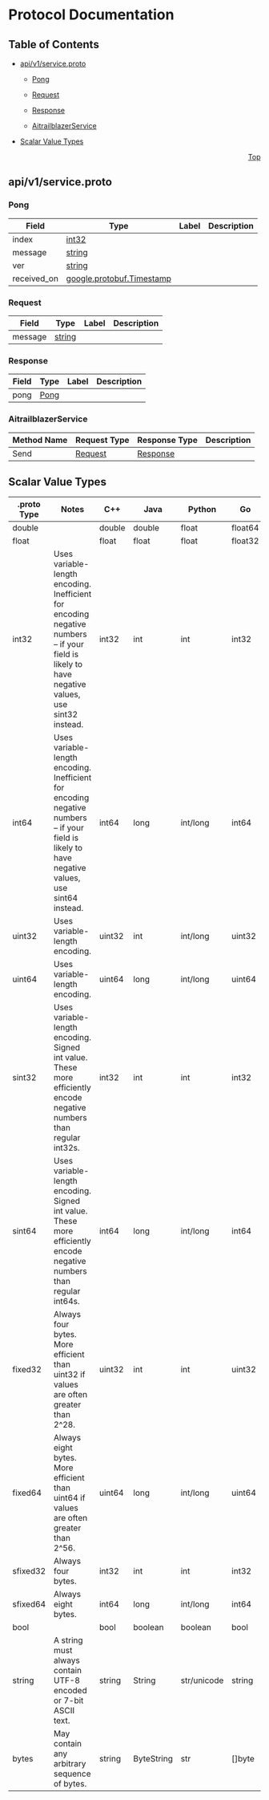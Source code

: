 # Protocol Documentation
<a name="top"></a>

## Table of Contents

- [api/v1/service.proto](#api_v1_service-proto)
    - [Pong](#aitrailblazer-service-v1-Pong)
    - [Request](#aitrailblazer-service-v1-Request)
    - [Response](#aitrailblazer-service-v1-Response)
  
    - [AitrailblazerService](#aitrailblazer-service-v1-AitrailblazerService)
  
- [Scalar Value Types](#scalar-value-types)



<a name="api_v1_service-proto"></a>
<p align="right"><a href="#top">Top</a></p>

## api/v1/service.proto



<a name="aitrailblazer-service-v1-Pong"></a>

### Pong



| Field | Type | Label | Description |
| ----- | ---- | ----- | ----------- |
| index | [int32](#int32) |  |  |
| message | [string](#string) |  |  |
| ver | [string](#string) |  |  |
| received_on | [google.protobuf.Timestamp](#google-protobuf-Timestamp) |  |  |






<a name="aitrailblazer-service-v1-Request"></a>

### Request



| Field | Type | Label | Description |
| ----- | ---- | ----- | ----------- |
| message | [string](#string) |  |  |






<a name="aitrailblazer-service-v1-Response"></a>

### Response



| Field | Type | Label | Description |
| ----- | ---- | ----- | ----------- |
| pong | [Pong](#aitrailblazer-service-v1-Pong) |  |  |





 

 

 


<a name="aitrailblazer-service-v1-AitrailblazerService"></a>

### AitrailblazerService


| Method Name | Request Type | Response Type | Description |
| ----------- | ------------ | ------------- | ------------|
| Send | [Request](#aitrailblazer-service-v1-Request) | [Response](#aitrailblazer-service-v1-Response) |  |

 



## Scalar Value Types

| .proto Type | Notes | C++ | Java | Python | Go | C# | PHP | Ruby |
| ----------- | ----- | --- | ---- | ------ | -- | -- | --- | ---- |
| <a name="double" /> double |  | double | double | float | float64 | double | float | Float |
| <a name="float" /> float |  | float | float | float | float32 | float | float | Float |
| <a name="int32" /> int32 | Uses variable-length encoding. Inefficient for encoding negative numbers – if your field is likely to have negative values, use sint32 instead. | int32 | int | int | int32 | int | integer | Bignum or Fixnum (as required) |
| <a name="int64" /> int64 | Uses variable-length encoding. Inefficient for encoding negative numbers – if your field is likely to have negative values, use sint64 instead. | int64 | long | int/long | int64 | long | integer/string | Bignum |
| <a name="uint32" /> uint32 | Uses variable-length encoding. | uint32 | int | int/long | uint32 | uint | integer | Bignum or Fixnum (as required) |
| <a name="uint64" /> uint64 | Uses variable-length encoding. | uint64 | long | int/long | uint64 | ulong | integer/string | Bignum or Fixnum (as required) |
| <a name="sint32" /> sint32 | Uses variable-length encoding. Signed int value. These more efficiently encode negative numbers than regular int32s. | int32 | int | int | int32 | int | integer | Bignum or Fixnum (as required) |
| <a name="sint64" /> sint64 | Uses variable-length encoding. Signed int value. These more efficiently encode negative numbers than regular int64s. | int64 | long | int/long | int64 | long | integer/string | Bignum |
| <a name="fixed32" /> fixed32 | Always four bytes. More efficient than uint32 if values are often greater than 2^28. | uint32 | int | int | uint32 | uint | integer | Bignum or Fixnum (as required) |
| <a name="fixed64" /> fixed64 | Always eight bytes. More efficient than uint64 if values are often greater than 2^56. | uint64 | long | int/long | uint64 | ulong | integer/string | Bignum |
| <a name="sfixed32" /> sfixed32 | Always four bytes. | int32 | int | int | int32 | int | integer | Bignum or Fixnum (as required) |
| <a name="sfixed64" /> sfixed64 | Always eight bytes. | int64 | long | int/long | int64 | long | integer/string | Bignum |
| <a name="bool" /> bool |  | bool | boolean | boolean | bool | bool | boolean | TrueClass/FalseClass |
| <a name="string" /> string | A string must always contain UTF-8 encoded or 7-bit ASCII text. | string | String | str/unicode | string | string | string | String (UTF-8) |
| <a name="bytes" /> bytes | May contain any arbitrary sequence of bytes. | string | ByteString | str | []byte | ByteString | string | String (ASCII-8BIT) |

